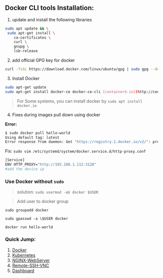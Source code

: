 ## Docker CLI tools Installation:

1. update and install the following libraries

```bash
sudo apt update && \
 sudo apt-get install \
    ca-certificates \
    curl \
    gnupg \
    lsb-release
```

2. add official GPG key for docker

```bash
curl -fsSL https://download.docker.com/linux/ubuntu/gpg | sudo gpg --dearmor -o /usr/share/keyrings/docker-archive-keyring.gpg
```


3. Install Docker

```bash
sudo apt-get update
sudo apt-get install docker-ce docker-ce-cli [containerd.io](http://containerd.io/)
```


> For Some systems, you can install docker by 
> ``` sudo apt install docker.io ```

4. Fixes during images pull down using docker

**Error:**

```bash
$ sudo docker pull hello-world
Using default tag: latest
Error response from daemon: Get "https://registry-1.docker.io/v2/": proxyconnect tcp: dial tcp 192.168.0.112:3128: connect: connection refused
```

Fix: `sudo vim /etc/systemd/system/docker.service.d/http-proxy.conf`

```bash
[Service]
ENV HTTP_PROXY="http://192.168.1.112:3128"
#add the device ip
```

### Use Docker without `sudo`

> solution:
> `sudo usermod -aG docker $USER`

> Add user to docker group

```
sudo groupadd docker

sudo gpasswd -a \$USER docker

docker run hello-world
```




### Quick Jump:

1. [Docker](/Docker/README.md)
2. [Kubernetes](/Kubernetes/README.md)
3. [NGINX-WebServer](/Kubernetes/README.md)
4. [Remote-SSH-VNC](/private-docker-image-secrets/README.md)
5. [Dashboard](/dashboard/README.md)



